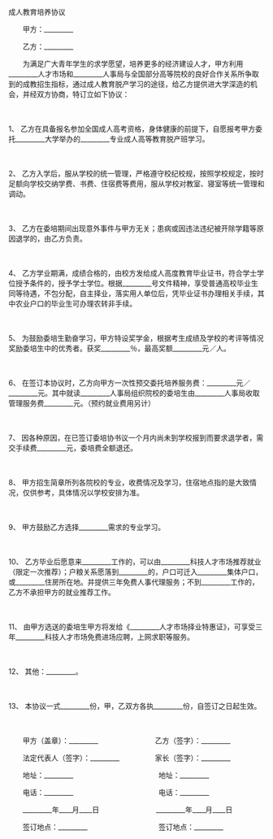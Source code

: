 



成人教育培养协议



 

　　甲方：_________　　

　　乙方：_________　　

　　为满足广大青年学生的求学愿望，培养更多的经济建设人才，甲方利用_________人才市场和_________人事局与全国部分高等院校的良好合作关系所争取到的成教招生指标，通过成人教育脱产学习的途径，给乙方提供进大学深造的机会，并经双方协商，特订立如下协议：

　　

1、
乙方在具备报名参加全国成人高考资格，身体健康的前提下，自愿报考甲方委托_________大学举办的_________专业成人高等教育脱产班学习。

　　

2、
乙方入学后，服从学校的统一管理，严格遵守校纪校规，按照学校规定，按时足额向学校交纳学费、书费、住宿费等费用，服从学校对教室、寝室等统一管理和调动。

　　

3、
乙方在委培期间出现意外事件与甲方无关；患病或因违法违纪被开除学籍等原因退学的，由乙方负责。

　　

4、
乙方学业期满，成绩合格的，由校方发给成人高度教育毕业证书，符合学士学位授予条件的，授予学士学位。根据_________号文件精神，享受普通高校毕业生同等待遇，不包分配，自主择业，落实用人单位后，凭毕业证书办理相关手续，其中农业户口的毕业生可办理农转非手续。

　　

5、
为鼓励委培生勤奋学习，甲方特设奖学金，根据考生成绩及学校的考评等情况奖励委培生中的优秀者。获奖_________％，最高奖额_________元／人。

　　

6、
在签订本协议时，乙方向甲方一次性预交委托培养服务费：_________元／_________元。其中就读_________人事局组织院校的委培生由_________人事局收取管理服务费_________元。（预约就业费用另计）

　　

7、
因各种原因，在已签订委培协书议一个月内尚未到学校报到而要求退学者，需交手续费_________元，委培费全额退还。

　　

8、
甲方招生简章所列各院校的专业，收费情况及学习，住宿地点指的是大致情况，仅供参考，具体情况以学校安排为准。

　　

9、
甲方鼓励乙方选择_________需求的专业学习。

　　

10、
乙方毕业后愿意来_________工作的，可以由_________科技人才市场推荐就业（限定一次推荐）；户粮关系愿落到_________的，户口可迁入_________集体户口，或_________住房所在地。并提供三年免费人事代理服务；不到_________工作的，乙方不承担甲方的就业推荐工作。

　　

11、
由甲方选送的委培生甲方将发给《_________人才市场择业特惠证》，可享受三年_________科技人才市场免费进场应聘，上网求职等服务。

　　

12、
其他：_________。

　　

13、
本协议一式_________份，甲，乙双方各执_________份，自签订之日起生效。

　　　　

　　甲方（盖章）：_________　　　　　　　　乙方（签字）：_________　　

　　法定代表人（签字）：_________　　　　　家长（签字）：_________　　

　　地址：_________　　　　　　　　　　　　地址：_________　　

　　电话：_________　　　　　　　　　　　　电话：_________　　

　　_________年____月____日　　　　　　　　_________年____月____日　　

　　签订地点：_________　　　　　　　　　　签订地点：_________